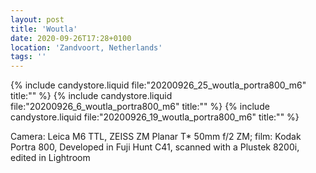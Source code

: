 ```yaml
---
layout: post
title: 'Woutla'
date: 2020-09-26T17:28+0100
location: 'Zandvoort, Netherlands'
tags: ''
---
```


{% include candystore.liquid file:"20200926_25_woutla_portra800_m6" title:"" %}
{% include candystore.liquid file:"20200926_6_woutla_portra800_m6" title:"" %}
{% include candystore.liquid file:"20200926_19_woutla_portra800_m6" title:"" %}

Camera: Leica M6 TTL, ZEISS ZM Planar T\* 50mm f/2 ZM; film: Kodak Portra 800, Developed in Fuji Hunt C41, scanned with a Plustek 8200i, edited in Lightroom
